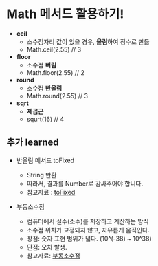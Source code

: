 # Math 메서드 활용하기!

- **ceil**
  - 소수점자리 값이 있을 경우, **올림**하여 정수로 만듦
  - Math.ceil(2.55) // 3
- **floor**
  - 소수점 **버림**
  - Math.floor(2.55) // 2
- **round**
  - 소수점 **반올림**
  - Math.round(2.55) // 3
- **sqrt**
  - **제곱근**
  - squrt(16) // 4

## 추가 learned

- 반올림 메서드 toFixed

  - String 반환
  - 따라서, 결과를 Number로 감싸주어야 합니다.
  - 참고자료 : [toFixed](https://chiefcoder.tistory.com/13)

- 부동소수점
  - 컴퓨터에서 실수(소수)를 저장하고 계산하는 방식
  - 소수점 위치가 고정되지 않고, 자유롭게 움직인다.
  - 장점: 숫자 표현 범위가 넓다. (10^(-38) ~ 10^38)
  - 단점: 오차 발생.
  - 참고자료: [부동소수점](https://devocean.sk.com/blog/techBoardDetail.do?ID=165270&boardType=techBlog)
